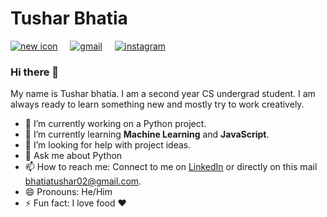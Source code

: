 # Tushar Bhatia


[![new icon](https://img.icons8.com/office/30/000000/linkedin-circled--v2.png)](https://www.linkedin.com/in/tushar-bhatia-b92a67164/) &nbsp; &nbsp; [![gmail](https://img.icons8.com/office/30/000000/gmail-login.png)](mailto:bhatiatushar02@gmail.com) &nbsp; &nbsp; [![instagram](https://img.icons8.com/offices/30/000000/instagram-new.png)](https://www.instagram.com/tushar.bhatia10/)

### Hi there 👋


My name is Tushar bhatia. I am a second year CS undergrad student. I am always ready to learn something new and mostly try to work creatively.


- 🔭 I’m currently working on a Python project.
- 🌱 I’m currently learning **Machine Learning** and **JavaScript**.
- 🤔 I’m looking for help with project ideas.
- 💬 Ask me about Python
- 📫 How to reach me: Connect to me on [LinkedIn](https://www.linkedin.com/in/tushar-bhatia-b92a67164/) or directly on this mail [bhatiatushar02@gmail.com](mailto:bhatiatushar02@gmail.com).
- 😄 Pronouns: He/Him
- ⚡ Fun fact: I love food :heart:
